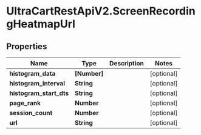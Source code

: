 # UltraCartRestApiV2.ScreenRecordingHeatmapUrl

## Properties
Name | Type | Description | Notes
------------ | ------------- | ------------- | -------------
**histogram_data** | **[Number]** |  | [optional] 
**histogram_interval** | **String** |  | [optional] 
**histogram_start_dts** | **String** |  | [optional] 
**page_rank** | **Number** |  | [optional] 
**session_count** | **Number** |  | [optional] 
**url** | **String** |  | [optional] 


